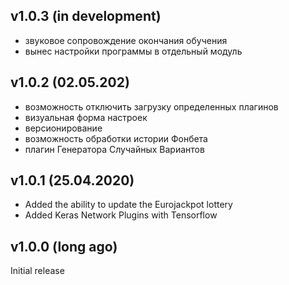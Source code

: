 v1.0.3 (in development)
-----------------------
- звуковое сопровождение окончания обучения
- вынес настройки программы в отдельный модуль

v1.0.2 (02.05.202)
-----------------------
- возможность отключить загрузку определенных плагинов
- визуальная форма настроек
- версионирование
- возможность обработки истории Фонбета
- плагин Генератора Случайных Вариантов

v1.0.1 (25.04.2020)
-----------------------
- Added the ability to update the Eurojackpot lottery 
- Added Keras Network Plugins with Tensorflow

v1.0.0 (long ago)
-------------------
Initial release
